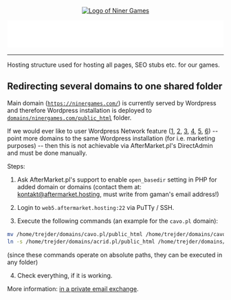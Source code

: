 <!--suppress ALL -->

<p align="center">
    <a href="https://www.ninergames.com/" target="_blank">
        <img src="https://ninergames.com/Niner-Games-Logo-for-GitHub.png" alt="Logo of Niner Games" width="300" height="238">
    </a>
</p>

<p align="center">
    <img src="TITLE.svg" width="600" height="63" alt="Animated Title: Website and Company Hosting Structure">
</p>

<hr>

Hosting structure used for hosting all pages, SEO stubs etc. for our games.

Redirecting several domains to one shared folder
------------------------------------------------

Main domain ([`https://ninergames.com/`](https://ninergames.com/)) is currently served by Wordpress and therefore Wordpress installation is deployed to [`domains/ninergames.com/public_html`](https://github.com/niner-games/tech-server-webpages/tree/main/domains/ninergames.com/public_html) folder.

If we would ever like to user Wordpress Network feature ([1](https://developer.wordpress.org/advanced-administration/multisite/create-network/), [2](https://www.smashingmagazine.com/2020/01/complete-guide-wordpress-multisite/), [3](https://learn.wordpress.org/tutorial/introduction-to-wordpress-multisite-networks/), [4](https://www.hostinger.com/tutorials/activate-wordpress-multisite), [5](https://www.wpbeginner.com/wp-tutorials/how-to-install-and-setup-wordpress-multisite-network/), [6](https://gowp.com/wordpress-multisite-tutorial/)) -- point more domains to the same Wordpress installation (for i.e. marketing purposes) -- then this is not achievable via AfterMarket.pl's DirectAdmin and must be done manually.

Steps:

1. Ask AfterMarket.pl's support to enable `open_basedir` setting in PHP for added domain or domains (contact them at: <kontakt@aftermarket.hosting>, must write from gaman's email address!)

2. Login to `web5.aftermarket.hosting:22` via PuTTy / SSH.

3. Execute the following commands (an example for the `cavo.pl` domain):

```bash
mv /home/trejder/domains/cavo.pl/public_html /home/trejder/domains/cavo.pl/public_html_old
ln -s /home/trejder/domains/acrid.pl/public_html /home/trejder/domains/cavo.pl/public_html
```

(since these commands operate on absolute paths, they can be executed in any folder)

4. Check everything, if it is working.

More information: [in a private email exchange](https://mail.google.com/mail/u/0/#all/FMfcgzGxSbrtwvzJDpcxwGFwgjwGmJNv).
